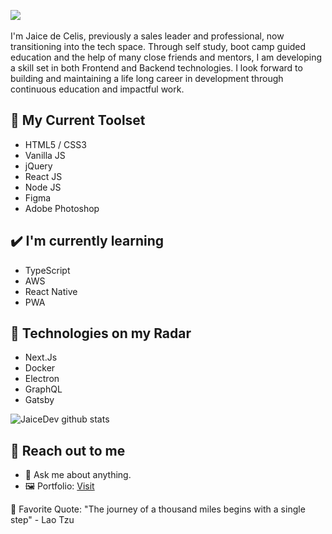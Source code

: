 <img src="https://i.imgur.com/m6nKC55.png"></img>
<br>
<br>
I'm Jaice de Celis, previously a sales leader and professional, now transitioning into the tech space. Through self study, boot camp guided education and the help of many close friends and mentors, I am developing a skill set in both Frontend and Backend technologies. I look forward to building and maintaining a life long career in development through continuous education and impactful work.

## 🧰 My Current Toolset
- HTML5 / CSS3
- Vanilla JS
- jQuery
- React JS
- Node JS
- Figma
- Adobe Photoshop


## ✔️ I'm currently learning
- TypeScript
- AWS
- React Native
- PWA

## 📡 Technologies on my Radar
- Next.Js
- Docker
- Electron
- GraphQL
- Gatsby

![JaiceDev github stats](https://github-readme-stats.vercel.app/api?username=jaicedev&hide=["issues"]&show_icons=true)

## 👋 Reach out to me 
- 💬 Ask me about anything.
- 🖼️ Portfolio: [Visit](https://jaicedev.github.io/)


💎 Favorite Quote: "The journey of a thousand miles begins with a single step" - Lao Tzu
